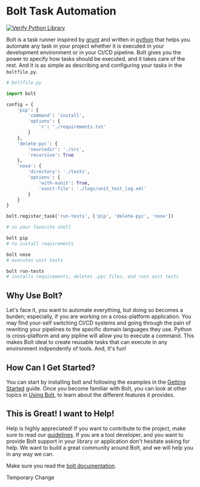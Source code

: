 # Bolt Task Automation

[![Verify Python Library](https://github.com/abantos/bolt/actions/workflows/python-verify-library.yml/badge.svg)](https://github.com/abantos/bolt/actions/workflows/python-verify-library.yml)

Bolt is a task runner inspired by [grunt](http://gruntjs.com/) and written in
[python](http://www.python.org) that helps you automate any task in your project
whether it is executed in your development environment or in your CI/CD pipeline.
Bolt gives you the power to specify how tasks should be executed, and it takes
care of the rest. And it is as simple as describing and configuring your tasks
in the `boltfile.py`.

```python
# boltfile.py

import bolt

config = {
    'pip': {
        'command': 'install',
        'options': {
            'r': './requirements.txt'
        }
    },
    'delete-pyc': {
        'sourcedir': './src',
        'recursive': True
    },
    'nose': {
        'directory': './tests',
        'options': {
            'with-xunit': True,
            'xunit-file': './logs/unit_test_log.xml'
        }
    }
}

bolt.register_task('run-tests', ['pip', 'delete-pyc', 'nose'])
```

```bash
# in your favorite shell

bolt pip
# to install requirements

bolt nose
# executes unit tests

bolt run-tests
# installs requirements, deletes .pyc files, and runs unit tests
```

## Why Use Bolt?

Let's face it, you want to automate everything, but doing so becomes a burden;
especially, if you are working on a cross-platform application. You may find
your-self switching CI/CD systems and going through the pain of
rewriting your pipelines to the specific domain languages they use. Python
is cross-platform and any pipline will allow you to execute a command. This
makes Bolt ideal to create reusable tasks that can execute in any environment
indpendently of tools. And, It's fun!


## How Can I Get Started?

You can start by installing bolt and following the examples in the
[Getting Started](https://bolt-task-automation.readthedocs.io/en/latest/using/getting_started.html)
guide. Once you become familiar with Bolt, you can look at other topics in
[Using Bolt](https://bolt-task-automation.readthedocs.io/en/latest/using_bolt.html),
to learn about the different features it provides.


## This is Great! I want to Help!

Help is highly appreciated! If you want to contribute to the project, make sure
to read our [guidelines](https://bolt-task-automation.readthedocs.io/en/latest/contribute.html).
If you are a tool developer, and you want to provide Bolt support in your
library or application don't hesitate asking for help. We want to build a great
community around Bolt, and we will help you in any way we can.


Make sure you read the [bolt documentation](http://bolt-task-automation.readthedocs.io).


Temporary Change
